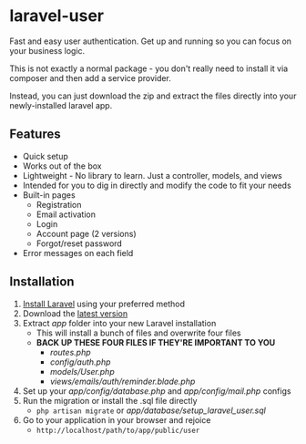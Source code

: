 laravel-user
============

Fast and easy user authentication. Get up and running so you can focus on your business logic. 

This is not exactly a normal package - you don't really need to install it via composer and then add a service provider. 

Instead, you can just download the zip and extract the files directly into your newly-installed laravel app.

## Features

* Quick setup
* Works out of the box
* Lightweight - No library to learn. Just a controller, models, and views
* Intended for you to dig in directly and modify the code to fit your needs
* Built-in pages
    * Registration 
    * Email activation
    * Login
    * Account page (2 versions)
    * Forgot/reset password
* Error messages on each field

## Installation

1. [Install Laravel](http://laravel.com/docs/installation) using your preferred method
2. Download the [latest version](https://github.com/amnah/laravel-user/archive/master.zip)
3. Extract *app* folder into your new Laravel installation
    * This will install a bunch of files and overwrite four files
    * **BACK UP THESE FOUR FILES IF THEY'RE IMPORTANT TO YOU**
        * *routes.php*
        * *config/auth.php*
        * *models/User.php*
        * *views/emails/auth/reminder.blade.php*
4. Set up your *app/config/database.php* and *app/config/mail.php* configs
5. Run the migration or install the .sql file directly
    * ```php artisan migrate``` or *app/database/setup_laravel_user.sql*
6. Go to your application in your browser and rejoice
    * ```http://localhost/path/to/app/public/user```
    
